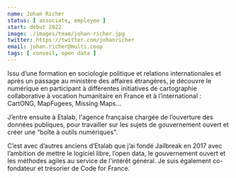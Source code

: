 ```yaml
---
name: Johan Richer
status: [ associate, employee ]
start: début 2022
image: ./images/team/johan-richer.jpg
twitter: https://twitter.com/johanricher
email: johan.richer@multi.coop
tags: [ conseil, open data ]
---
```


Issu d’une formation en sociologie politique et relations internationales et après un passage au ministère des affaires étrangères, je découvre le numérique en participant à différentes initiatives de cartographie collaborative à vocation humanitaire en France et à l’international : CartONG, MapFugees, Missing Maps...

J’entre ensuite à Etalab, l'agence française chargée de l’ouverture des données publiques, pour travailler sur les sujets de gouvernement ouvert et créer une “boîte à outils numériques”.

C’est avec d’autres anciens d’Etalab que j’ai fondé Jailbreak en 2017 avec l’ambition de mettre le logiciel libre, l’open data, le gouvernement ouvert et les méthodes agiles au service de l'intérêt général.
Je suis également co-fondateur et trésorier de Code for France.
